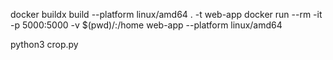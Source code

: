 docker buildx build --platform linux/amd64 . -t web-app
docker run --rm -it -p 5000:5000 -v $(pwd)/:/home web-app --platform linux/amd64
<!-- python3 app.py -->
python3 crop.py